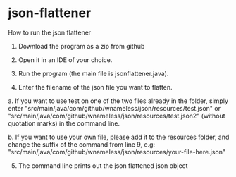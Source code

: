 # json-flattener
How to run the json flattener

1. Download the program as a zip from github

2. Open it in an IDE of your choice.
3. Run the program (the main file is jsonflattener.java).
4. Enter the filename of the json file you want to flatten.
  
  a. If you want to use test on one of the two files already in the folder, simply enter 
      "src/main/java/com/github/wnameless/json/resources/test.json" or "src/main/java/com/github/wnameless/json/resources/test.json2" (without quotation marks)
      in the command line. 
  
  b. If you want to use your own file, please add it to the resources folder, and change the suffix of the command from line 9, e.g:
      "src/main/java/com/github/wnameless/json/resources/your-file-here.json"
      
5. The command line prints out the json flattened json object
